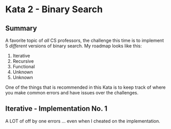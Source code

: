 # Kata 2 - Binary Search

## Summary

A favorite topic of _all_ CS professors, the challenge this time is to implement
5 *different* versions of binary search. My roadmap looks like this:

1. Iterative
2. Recursive
3. Functional
4. Unknown
5. Unknown

One of the things that is recommended in this Kata is to keep track of where you
make common errors and have issues over the challenges.

## Iterative - Implementation No. 1

A LOT of off by one errors ... even when I cheated on the implementation.
